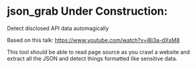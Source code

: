 # json_grab Under Construction:

Detect disclosed API data automagically

Based on this talk: https://www.youtube.com/watch?v=jBi3a-dXsM8

This tool should be able to read page source as you crawl a website and extract all the JSON and detect things formatted like sensitive data.

